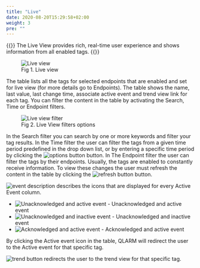```yaml
---
title: "Live"
date: 2020-08-20T15:29:58+02:00
weight: 3
pre: ""
---
```


{{<lead>}}
The Live View provides rich, real-time user experience and shows information from all enabled tags.
{{</lead>}}

<figure class="image_container">
    <img class="center_image" src="/live_view.png" alt="Live view">
    <figcaption >Fig 1. Live view</figcaption>
</figure>

The table lists all the tags for selected endpoints that are enabled and set for live view (for more details go to Endpoints). The table shows the name, last value, last change time, associate active event and trend view link for each tag. You can filter the content in the table by activating the Search, Time or Endpoint filters.

<figure class="image_container">
    <img class="center_image" src="/live_filter_options.png" alt="Live view filter">
    <figcaption >Fig 2. Live View filters options</figcaption>
</figure>

In the Search filter you can search by one or more keywords and filter your tag results. In the Time filter the user can filter the tags from a given time period predefined in the drop down list, or by entering a specific time period by clicking the  <img src="/options_button.png" alt="options button" class = "logo_resize"> button. In The Endpoint filter the user can filter the tags by their endpoints. Usually, the tags are enabled to constantly receive information. To view these changes the user must refresh the content in the table by clicking the <img src="/refresh_button.png" alt="refresh button" class = "logo_resize"> button.

<img src="/event_description.png" alt="event description" class = "logo_resize"> describes the icons that are displayed for every Active Event column.

- <img src="/ua-a-e.png" alt="Unacknowledged and active event" class = "logo_resize"> - Unacknowledged and active event
- <img src="/ua-ia-e.png" alt="Unacknowledged and inactive event" class = "logo_resize"> - Unacknowledged and inactive event
- <img src="/a-a-e.png" alt="Acknowledged and active event" class = "logo_resize"> - Acknowledged and active event

By clicking the Active event icon in the table, QLARM will redirect the user to the Active event for that specific tag.

<img src="/trend_button.png" alt="trend button" class = "logo_resize"> redirects the user to the trend view for that specific tag.



